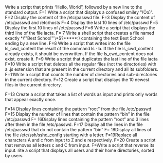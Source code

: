 Write a script that prints “Hello, World”, followed by a new line to the standard output.
F=1 Write a script that displays a confused smiley "(Ôo)'.
F=2 Display the content of the /etc/passwd file.
F=3 Display the content of /etc/passwd and /etc/hosts
F=4 Display the last 10 lines of /etc/passwd
F=5 Display the first 10 lines of /etc/passwd
F=6 Write a script that displays the third line of the file iacta.
F= 7 Write a shell script that creates a file named exactly \*\\'"Best School"\'\\*$\?\*\*\*\*\*:) containing the text Best School ending by a new line.
F=8 Write a script that writes into the file ls_cwd_content the result of the command ls -la. If the file ls_cwd_content already exists, it should be overwritten. If the file ls_cwd_content does not exist, create it.
F=9 Write a script that duplicates the last line of the file iacta
F=10 Write a script that deletes all the regular files (not the directories) with a .js extension that are present in the current directory and all its subfolders.
F=11Write a script that counts the number of directories and sub-directories in the current directory.
F=12 Create a script that displays the 10 newest files in the current directory.


F=13 Create a script that takes a list of words as input and prints only words that appear exactly once.


F=14 Display lines containing the pattern “root” from the file /etc/passwd
F=15 Display the number of lines that contain the pattern “bin” in the file /etc/passwd
F= 16Display lines containing the pattern “root” and 3 lines after them in the file /etc/passwd.
F=17 Display all the lines in the file /etc/passwd that do not contain the pattern “bin”
F= 18Display all lines of the file /etc/ssh/sshd_config starting with a letter.
F=19Replace all characters A and c from input to Z and e respectively.
F=20 Create a script that removes all letters c and C from input.
F=Write a script that reverse its input.
rite a script that displays all users and their home directories, sorted by users 
